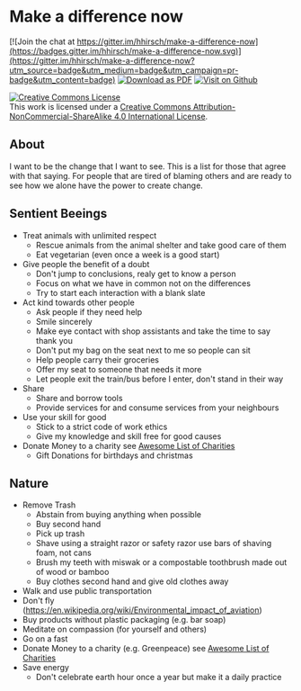 # Make a difference now

[![Join the chat at https://gitter.im/hhirsch/make-a-difference-now](https://badges.gitter.im/hhirsch/make-a-difference-now.svg)](https://gitter.im/hhirsch/make-a-difference-now?utm_source=badge&utm_medium=badge&utm_campaign=pr-badge&utm_content=badge)
[![Download as PDF](https://img.shields.io/badge/Download-PDF-brightgreen.svg)](https://github-pdf.herokuapp.com/hhirsch/make-a-difference-now/blob/master/README.pdf)
[![Visit on Github](https://img.shields.io/badge/Visit_on-Github-brightgreen.svg)](https://github.com/team-for-awesome/make-a-difference-now)

[![Creative Commons License](https://i.creativecommons.org/l/by-nc-sa/4.0/88x31.png)](http://creativecommons.org/licenses/by-nc-sa/4.0/)  
This work is licensed under a [Creative Commons Attribution-NonCommercial-ShareAlike 4.0 International License](http://creativecommons.org/licenses/by-nc-sa/4.0/).

## About
I want to be the change that I want to see. This is a list for those that agree with that
saying. For people that are tired of blaming others and are ready to see how we alone have the power to create change.

## Sentient Beeings
- Treat animals with unlimited respect
    - Rescue animals from the animal shelter and take good care of them
    - Eat vegetarian (even once a week is a good start)
- Give people the benefit of a doubt
    - Don't jump to conclusions, realy get to know a person
    - Focus on what we have in common not on the differences
    - Try to start each interaction with a blank slate
- Act kind towards other people
    - Ask people if they need help
    - Smile sincerely
    - Make eye contact with shop assistants and take the time to say thank you
    - Don't put my bag on the seat next to me so people can sit
    - Help people carry their groceries  
    - Offer my seat to someone that needs it more
    - Let people exit the train/bus before I enter, don't stand in their way
- Share
    - Share and borrow tools
    - Provide services for and consume services from your neighbours
- Use your skill for good
    - Stick to a strict code of work ethics
    - Give my knowledge and skill free for good causes
- Donate Money to a charity see [Awesome List of Charities](https://github.com/hhirsch/awesome-charities)
    - Gift Donations for birthdays and christmas
    
## Nature
- Remove Trash
    - Abstain from buying anything when possible
    - Buy second hand
    - Pick up trash
    - Shave using a straight razor or safety razor use bars of shaving foam, not cans
    - Brush my teeth with miswak or a compostable toothbrush made out of wood or bamboo
    - Buy clothes second hand and give old clothes away
- Walk and use public transportation
- Don't fly (https://en.wikipedia.org/wiki/Environmental_impact_of_aviation)
- Buy products without plastic packaging (e.g. bar soap)
- Meditate on compassion (for yourself and others)
- Go on a fast
- Donate Money to a charity (e.g. Greenpeace) see [Awesome List of Charities](https://github.com/hhirsch/awesome-charities)
- Save energy
    - Don't celebrate earth hour once a year but make it a daily practice

